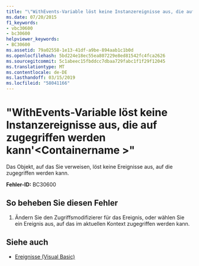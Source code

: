```yaml
---
title: "\"WithEvents-Variable löst keine Instanzereignisse aus, die auf zugegriffen werden kann'<containername>\""
ms.date: 07/20/2015
f1_keywords:
- vbc30600
- bc30600
helpviewer_keywords:
- BC30600
ms.assetid: 79a02558-1e13-41df-a9be-894aab1c1b0d
ms.openlocfilehash: 5bd224e18ec55ea807229e8ed81542fc4fca2626
ms.sourcegitcommit: 5c1abeec15fbddcc7dbaa729fabc1f1f29f12045
ms.translationtype: MT
ms.contentlocale: de-DE
ms.lasthandoff: 03/15/2019
ms.locfileid: "58041166"
---
```

# <a name="withevents-variable-does-not-raise-any-instance-events-that-are-accessible-to-containername"></a>"WithEvents-Variable löst keine Instanzereignisse aus, die auf zugegriffen werden kann'\<Containername >"
Das Objekt, auf das Sie verweisen, löst keine Ereignisse aus, auf die zugegriffen werden kann.  
  
 **Fehler-ID:** BC30600  
  
## <a name="to-correct-this-error"></a>So beheben Sie diesen Fehler  
  
1.  Ändern Sie den Zugriffsmodifizierer für das Ereignis, oder wählen Sie ein Ereignis aus, auf das im aktuellen Kontext zugegriffen werden kann.  
  
## <a name="see-also"></a>Siehe auch

- [Ereignisse (Visual Basic)](~/docs/visual-basic/programming-guide/language-features/events/index.md)
